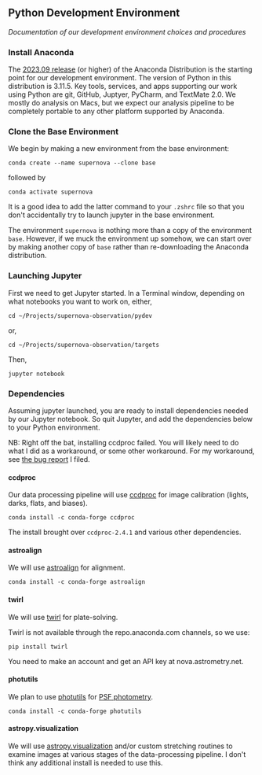## Python Development Environment

*Documentation of our development environment choices and procedures*

### Install Anaconda

The [2023.09 release](https://www.anaconda.com/blog/new-release-anaconda-distribution-2023-9-and-more) (or higher) of the Anaconda Distribution is the starting point for our development environment. The version of Python in this distribution is 3.11.5. Key tools, services, and apps supporting our work using Python are git, GitHub, Juptyer, PyCharm, and TextMate 2.0. We mostly do analysis on Macs, but we expect our analysis pipeline to be completely portable to any other platform supported by Anaconda.

### Clone the Base Environment

We begin by making a new environment from the base environment:

`conda create --name supernova --clone base`

followed by

`conda activate supernova`

It is a good idea to add the latter command to your `.zshrc` file so that you don't accidentally try to launch jupyter in the base environment.

The environment `supernova` is nothing more than a copy of the environment `base`. However, if we muck the environment up somehow, we can start over by making another copy of `base` rather than re-downloading the Anaconda distribution.

### Launching  Jupyter

First we need to get Jupyter started. In a Terminal window, depending on what notebooks you want to work on, either,

`cd ~/Projects/supernova-observation/pydev`

or,

`cd ~/Projects/supernova-observation/targets`

Then,

`jupyter notebook`

### Dependencies

Assuming jupyter launched, you are ready to install dependencies needed by our Jupyter notebook. So quit Jupyter, and add the dependencies below to your Python environment.

NB: Right off the bat, installing ccdproc failed. You will likely need to do what I did as a workaround, or some other workaround. For my workaround, see [the bug report](https://github.com/astropy/ccdproc/issues/815) I filed.

#### ccdproc

Our data processing pipeline will use [ccdproc](https://ccdproc.readthedocs.io/en/latest/) for image calibration (lights, darks, flats, and biases).

`conda install -c conda-forge ccdproc`

The install brought over `ccdproc-2.4.1` and various other dependencies.

#### astroalign

We will use [astroalign](https://astroalign.quatrope.org/en/latest/) for alignment.

`conda install -c conda-forge astroalign`

#### twirl

We will use [twirl](https://github.com/lgrcia/twirl) for plate-solving.

Twirl is not available through the repo.anaconda.com channels, so we use:

`pip install twirl`

You need to make an account and get an API key at nova.astrometry.net.

#### photutils

We plan to use [photutils](https://photutils.readthedocs.io/en/stable/getting_started.html) for [PSF photometry](https://photutils.readthedocs.io/en/stable/psf.html).

`conda install -c conda-forge photutils`

#### astropy.visualization

We will use [astropy.visualization](https://docs.astropy.org/en/stable/visualization/index.html) and/or custom stretching routines to examine images at various stages of the data-processing pipeline. I don't think any additional install
is needed to use this.
